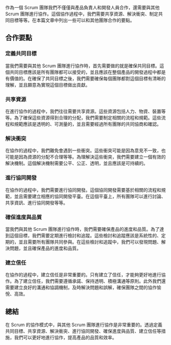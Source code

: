 作為一個 Scrum 團隊我們不僅僅與產品負責人和開發人員合作，還需要與其他 Scrum 團隊進行協作。這個協作過程中，我們需要共享資源、解決衝突、制定共同目標等等。在本篇文章中列出一些可以和其他團隊合作的要點。

## 合作要點

### 定義共同目標

當我們需要與其他 Scrum 團隊進行協作時，首先需要做的就是確保共同目標。這個共同目標應該是所有團隊都可以接受的，並且應該在整個產品的開發過程中都是有價值的。在確保了共同目標之後，我們需要確保每個團隊都對這個目標有清晰的理解，並且願意為實現這個目標做出貢獻。

### 共享資源

在進行協作的過程中，我們往往需要共享資源。這些資源包括人力、物資、裝置等等。為了確保這些資源得到合理的分配，我們需要制定相關的流程和規範。這些流程和規範應該是透明的、可測量的，並且需要經過所有團隊的共同協商和確認。

### 解決衝突

在協作的過程中，我們難免會遇到一些衝突。這些衝突可能是因為意見不一致，也可能是因為資源的分配不合理等等。為理解決這些衝突，我們需要建立一個有效的解決機制。這個解決機制需要公平、公正、透明，並且應該是可持續的。

### 進行協同開發 

在協作的過程中，我們需要進行協同開發。這個協同開發需要基於相關的流程和規範，並且需要建立相應的協同開發平臺。在這個平臺上，所有團隊可以進行討論、共享資訊、進行協同開發等等。

### 確保進度與品質 

當我們與其他 Scrum 團隊進行協作時，我們需要確保產品的進度和品質。為了達到這個目標，我們需要定期進行檢討和追蹤。這些檢討和追蹤應該是系統性的、定期的，並且需要所有團隊共同參與。在這些檢討和追蹤中，我們可以發現問題、解決問題，並且確保產品的進度和品質。

### 建立信任

在協作的過程中，建立信任是非常重要的。只有建立了信任，才能夠更好地進行協作。為了建立信任，我們需要遵循承諾、保持透明、積極溝通等原則。此外我們還需要建立良好的溝通和協調機制，及時解決問題和誤解，確保團隊之間的協作愉悅、高效。

## 總結 

在 Scrum 的協作模式中，與其他 Scrum 團隊進行協作是非常重要的。透過定義共同目標、共享資源、解決衝突、進行協同開發、確保進度與品質、建立信任等措施，我們可以更好地進行協作，提高產品的品質和效率。